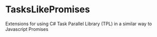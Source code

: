# TasksLikePromises
Extensions for using C# Task Parallel Library (TPL) in a similar way to Javascript Promises
